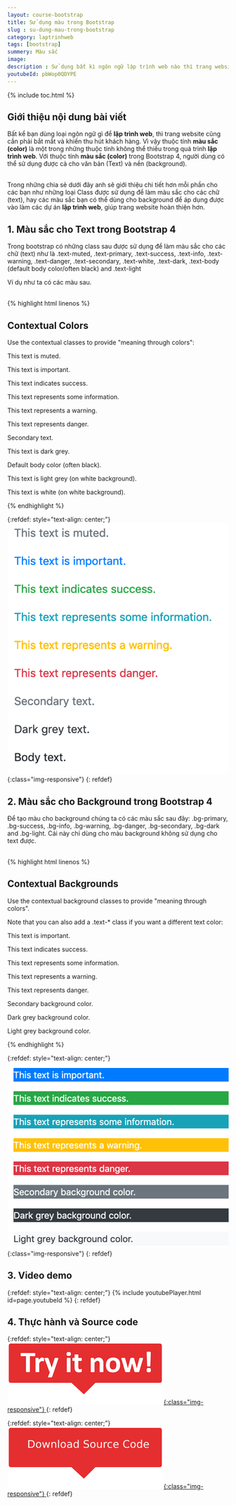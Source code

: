 ```yaml
---
layout: course-bootstrap
title: Sử dụng màu trong Bootstrap 
slug : su-dung-mau-trong-bootstrap
category: laptrinhweb
tags: [bootstrap]
summery: Màu sắc
image:
description : Sử dụng bất kì ngôn ngữ lập trình web nào thì trang website cũng cần phải bắt mắt, khiến thu hút khách hàng. Vì vậy thuộc tính màu sắc color là một trong những thuộc tính không thể thiếu trong quá trình lập trình web. Các lập trình viên có thể sử dụng được thuộc tính màu sắc color cả cho văn bản Text và nền background. Bài viết giới thiệu và hướng dẫn cách sử dụng những loại Class được sử dụng để làm màu sắc cho các chữ text, hay các màu sắc bạn có thể dùng cho background để áp dụng được vào làm các dự án lập trình web, giúp trang website hoàn thiện hơn.
youtubeId: pbWop0QDYPE
---
```


{% include toc.html %}

## **Giới thiệu nội dung bài viết**

Bất kể bạn dùng loại ngôn ngữ gì để <b>lập trình web</b>, thì trang website cũng cần phải bắt mắt và khiến thu hút khách hàng. Vì vậy thuộc tính <b>màu sắc (color)</b> là một trong những thuộc tính không thể thiếu trong quá trình <b>lập trình web</b>. Với thuộc tính <b>màu sắc (color)</b> trong Bootstrap 4, người dùng có thể sử dụng được cả cho văn bản (Text) và nền (background).

<br>
Trong những chia sẻ dưới đây anh sẽ giới thiệu chi tiết hơn mỗi phần cho các bạn như những loại Class được sử dụng để làm màu sắc cho các chữ (text), hay các màu sắc bạn có thể dùng cho background để áp dụng được vào làm các dự án <b>lập trình web</b>, giúp trang website hoàn thiện hơn.
 

## **1. Màu sắc cho Text trong Bootstrap 4**

Trong bootstrap có những class sau được sử dụng để làm màu sắc cho các chữ (text) như là .text-muted, .text-primary, .text-success, .text-info, .text-warning, .text-danger, .text-secondary, .text-white, .text-dark, .text-body (default body color/often black) and .text-light

Ví dụ như ta có các màu sau.

<br>
{% highlight html  linenos %}

<h2>Contextual Colors</h2>
  <p>Use the contextual classes to provide "meaning through colors":</p>
  <p class="text-muted">This text is muted.</p>
  <p class="text-primary">This text is important.</p>
  <p class="text-success">This text indicates success.</p>
  <p class="text-info">This text represents some information.</p>
  <p class="text-warning">This text represents a warning.</p>
  <p class="text-danger">This text represents danger.</p>
  <p class="text-secondary">Secondary text.</p>
  <p class="text-dark">This text is dark grey.</p>
  <p class="text-body">Default body color (often black).</p>
  <p class="text-light">This text is light grey (on white background).</p>
  <p class="text-white">This text is white (on white background).</p>

{% endhighlight %}


{:refdef: style="text-align: center;"}
![Color](/images/post/boostrap/color.png){:class="img-responsive"}
{: refdef}

## **2. Màu sắc cho Background trong Bootstrap 4**

Để tạo màu cho background chúng ta có các màu sắc sau đây: .bg-primary, .bg-success, .bg-info, .bg-warning, .bg-danger, .bg-secondary, .bg-dark and .bg-light. Cái này chỉ dùng cho màu background không sử dụng cho text được.

<br>
{% highlight html  linenos %}

<div class="container">
  <h2>Contextual Backgrounds</h2>
  <p>Use the contextual background classes to provide "meaning through colors".</p>
  <p>Note that you can also add a .text-* class if you want a different text color:</p>
  <p class="bg-primary text-white">This text is important.</p>
  <p class="bg-success text-white">This text indicates success.</p>
  <p class="bg-info text-white">This text represents some information.</p>
  <p class="bg-warning text-white">This text represents a warning.</p>
  <p class="bg-danger text-white">This text represents danger.</p>
  <p class="bg-secondary text-white">Secondary background color.</p>
  <p class="bg-dark text-white">Dark grey background color.</p>
  <p class="bg-light text-dark">Light grey background color.</p>
</div>

{% endhighlight %}


{:refdef: style="text-align: center;"}
![Background Color](/images/post/boostrap/bgcolor.png){:class="img-responsive"}
{: refdef}

## **3. Video demo**

{:refdef: style="text-align: center;"}
{% include youtubePlayer.html id=page.youtubeId %}
{: refdef}

## **4. Thực hành và Source code**

{:refdef: style="text-align: center;"}
<a href="https://levunguyen.com/hoc-lap-trinh-online-editor-js/" target="_blank"> ![Sourcecode ](/images/icon/tryit.png){:class="img-responsive"} </a>
{: refdef}

{:refdef: style="text-align: center;"}
<a href="https://github.com/levunguyen/Bootstrap" target="_blank"> ![Sourcecode ](/images/icon/githubsource.png){:class="img-responsive"} </a>
{: refdef}

